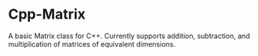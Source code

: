 # Cpp-Matrix
A basic Matrix class for C++.
Currently supports addition, subtraction, and multiplication of matrices of equivalent dimensions.
